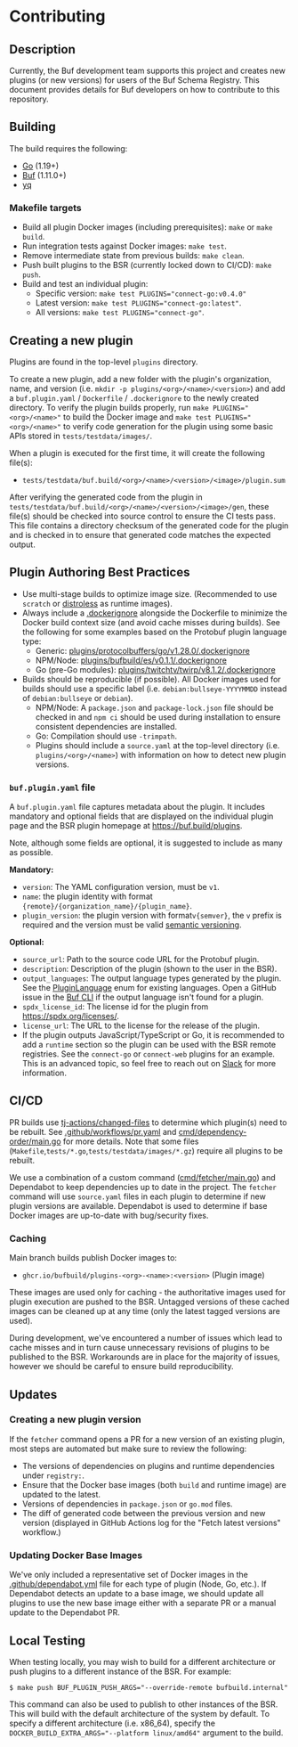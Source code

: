 # Contributing

## Description

Currently, the Buf development team supports this project and creates new plugins (or new versions) for users of the Buf Schema Registry.
This document provides details for Buf developers on how to contribute to this repository.

## Building

The build requires the following:

* [Go](https://go.dev/dl/) (1.19+)
* [Buf](https://github.com/bufbuild/buf) (1.11.0+)
* [yq](https://github.com/mikefarah/yq)

### Makefile targets

* Build all plugin Docker images (including prerequisites): `make` or `make build`.
* Run integration tests against Docker images: `make test`.
* Remove intermediate state from previous builds: `make clean`.
* Push built plugins to the BSR (currently locked down to CI/CD): `make push`.
* Build and test an individual plugin:
  * Specific version: `make test PLUGINS="connect-go:v0.4.0"`
  * Latest version: `make test PLUGINS="connect-go:latest"`.
  * All versions: `make test PLUGINS="connect-go"`.

## Creating a new plugin

Plugins are found in the top-level `plugins` directory.

To create a new plugin, add a new folder with the plugin's organization, name, and version (i.e. `mkdir -p plugins/<org>/<name>/<version>`) and add a `buf.plugin.yaml` / `Dockerfile` / `.dockerignore` to the newly created directory.
To verify the plugin builds properly, run `make PLUGINS="<org>/<name>"` to build the Docker image and `make test PLUGINS="<org>/<name>"` to verify code generation for the plugin using some basic APIs stored in `tests/testdata/images/`.

When a plugin is executed for the first time, it will create the following file(s):

* `tests/testdata/buf.build/<org>/<name>/<version>/<image>/plugin.sum`

After verifying the generated code from the plugin in `tests/testdata/buf.build/<org>/<name>/<version>/<image>/gen`, these file(s) should be checked into source control to ensure the CI tests pass.
This file contains a directory checksum of the generated code for the plugin and is checked in to ensure that generated code matches the expected output.

## Plugin Authoring Best Practices

* Use multi-stage builds to optimize image size. (Recommended to use `scratch` or [distroless](https://github.com/GoogleContainerTools/distroless) as runtime images).
* Always include a [.dockerignore](https://docs.docker.com/engine/reference/builder/#dockerignore-file) alongside the Dockerfile to minimize the Docker build context size (and avoid cache misses during builds). See the following for some examples based on the Protobuf plugin language type:
    * Generic: [plugins/protocolbuffers/go/v1.28.0/.dockerignore](plugins/protocolbuffers/go/v1.28.0/.dockerignore)
    * NPM/Node: [plugins/bufbuild/es/v0.1.1/.dockerignore](plugins/bufbuild/es/v0.1.1/.dockerignore)
    * Go (pre-Go modules): [plugins/twitchtv/twirp/v8.1.2/.dockerignore](plugins/twitchtv/twirp/v8.1.2/.dockerignore)
* Builds should be reproducible (if possible). All Docker images used for builds should use a specific label (i.e. `debian:bullseye-YYYYMMDD` instead of `debian:bullseye` or `debian`).
    * NPM/Node: A `package.json` and `package-lock.json` file should be checked in and `npm ci` should be used during installation to ensure consistent dependencies are installed.
    * Go: Compilation should use `-trimpath`.
    * Plugins should include a `source.yaml` at the top-level directory (i.e. `plugins/<org>/<name>`)
    with information on how to detect new plugin versions.

### `buf.plugin.yaml` file

A `buf.plugin.yaml` file captures metadata about the plugin. It includes mandatory and optional
fields that are displayed on the individual plugin page and the BSR plugin homepage at
https://buf.build/plugins.

Note, although some fields are optional, it is suggested to include as many as possible.

**Mandatory:**

* `version`: The YAML configuration version, must be `v1`.
* `name`: the plugin identity with format `{remote}/{organization_name}/{plugin_name}`.
* `plugin_version`: the plugin version with format`v{semver}`, the `v` prefix is required and the
  version must be valid [semantic versioning](https://semver.org/).

**Optional:**

* `source_url`: Path to the source code URL for the Protobuf plugin.
* `description`: Description of the plugin (shown to the user in the BSR).
* `output_languages`: The output language types generated by the plugin. See the [PluginLanguage](https://buf.build/bufbuild/buf/docs/main:buf.alpha.registry.v1alpha1#buf.alpha.registry.v1alpha1.PluginLanguage) enum for existing languages. Open a GitHub issue in the [Buf CLI](https://github.com/bufbuild/buf) if the output language isn't found for a plugin.
* `spdx_license_id`: The license id for the plugin from https://spdx.org/licenses/.
* `license_url`: The URL to the license for the release of the plugin.
* If the plugin outputs JavaScript/TypeScript or Go, it is recommended to add a `runtime` section so the plugin can be used with the BSR remote registries. See the `connect-go` or `connect-web` plugins for an example. This is an advanced topic, so feel free to reach out on [Slack](https://buf.build/links/slack) for more information.

## CI/CD

PR builds use [tj-actions/changed-files](https://github.com/tj-actions/changed-files) to determine which plugin(s) need to be rebuilt.
See [.github/workflows/pr.yaml](.github/workflows/pr.yml) and [cmd/dependency-order/main.go](cmd/dependency-order/main.go) for more details.
Note that some files (`Makefile`,`tests/*.go`,`tests/testdata/images/*.gz`) require all plugins to be rebuilt.

We use a combination of a custom command ([cmd/fetcher/main.go](cmd/fetcher/main.go)) and Dependabot to keep dependencies up to date in the project.
The `fetcher` command will use `source.yaml` files in each plugin to determine if new plugin versions are available.
Dependabot is used to determine if base Docker images are up-to-date with bug/security fixes.

### Caching

Main branch builds publish Docker images to:

* `ghcr.io/bufbuild/plugins-<org>-<name>:<version>` (Plugin image)

These images are used only for caching - the authoritative images used for plugin execution are pushed to the BSR.
Untagged versions of these cached images can be cleaned up at any time (only the latest tagged versions are used).

During development, we've encountered a number of issues which lead to cache misses and in turn cause unnecessary revisions of plugins to be published to the BSR.
Workarounds are in place for the majority of issues, however we should be careful to ensure build reproducibility.

## Updates

### Creating a new plugin version

If the `fetcher` command opens a PR for a new version of an existing plugin, most steps are automated but make sure to review the following:

* The versions of dependencies on plugins and runtime dependencies under `registry:`.
* Ensure that the Docker base images (both `build` and runtime image) are updated to the latest.
* Versions of dependencies in `package.json` or `go.mod` files.
* The diff of generated code between the previous version and new version (displayed in GitHub Actions log for the "Fetch latest versions" workflow.)

### Updating Docker Base Images

We've only included a representative set of Docker images in the [.github/dependabot.yml](.github/dependabot.yml) file for each type of plugin (Node, Go, etc.).
If Dependabot detects an update to a base image, we should update all plugins to use the new base image either with a separate PR or a manual update to the Dependabot PR.

## Local Testing

When testing locally, you may wish to build for a different architecture or push plugins to a different instance of the BSR.
For example:

```
$ make push BUF_PLUGIN_PUSH_ARGS="--override-remote bufbuild.internal"
```

This command can also be used to publish to other instances of the BSR.
This will build with the default architecture of the system by default.
To specify a different architecture (i.e. x86_64), specify the `DOCKER_BUILD_EXTRA_ARGS="--platform linux/amd64"` argument to the build.
